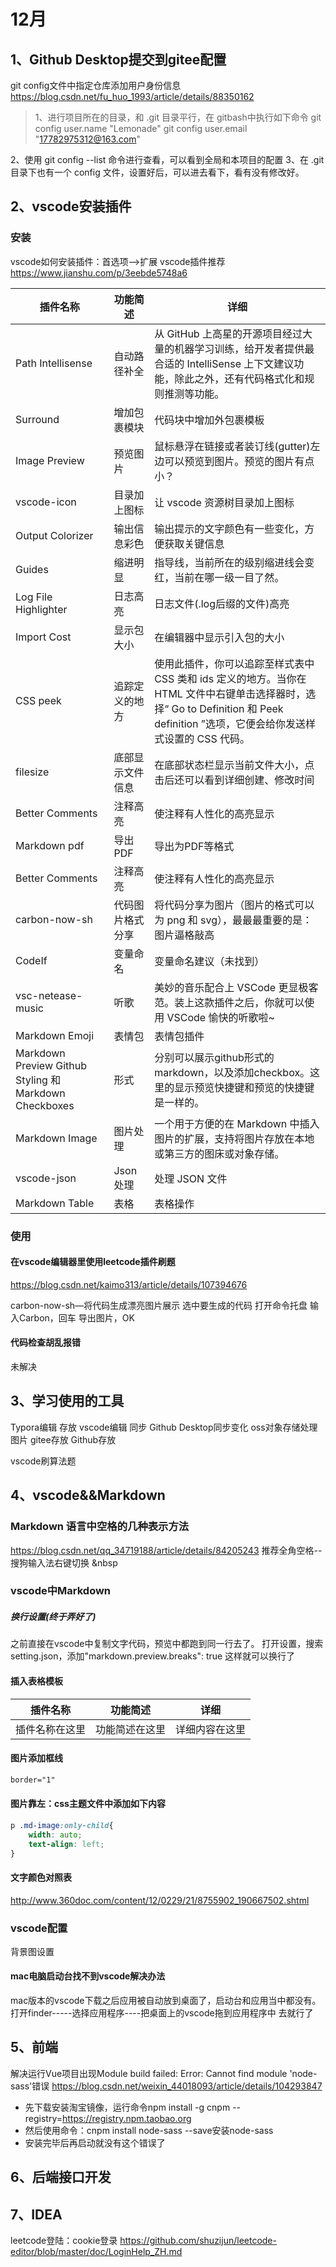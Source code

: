 # 12月

## 1、Github Desktop提交到gitee配置
git config文件中指定仓库添加用户身份信息
https://blog.csdn.net/fu_huo_1993/article/details/88350162

> 1、进行项目所在的目录，和 .git 目录平行，在 gitbash中执行如下命令
> git config user.name "Lemonade"
git config user.email "17782975312@163.com"

2、使用 git config --list 命令进行查看，可以看到全局和本项目的配置
3、在 .git 目录下也有一个 config 文件，设置好后，可以进去看下，看有没有修改好。

## 2、vscode安装插件
### 安装
vscode如何安装插件：首选项-->扩展
vscode插件推荐
https://www.jianshu.com/p/3eebde5748a6


插件名称 | 功能简述 | 详细
----|----|----
Path Intellisense | 自动路径补全 | 从 GitHub 上高星的开源项目经过大量的机器学习训练，给开发者提供最合适的 IntelliSense 上下文建议功能，除此之外，还有代码格式化和规则推测等功能。
Surround      | 增加包裹模块 | 代码块中增加外包裹模板
Image Preview | 预览图片    | 鼠标悬浮在链接或者装订线(gutter)左边可以预览到图片。预览的图片有点小？
vscode-icon   | 目录加上图标 | 让 vscode 资源树目录加上图标
Output Colorizer | 输出信息彩色 | 输出提示的文字颜色有一些变化，方便获取关键信息
Guides           | 缩进明显    | 指导线，当前所在的级别缩进线会变红，当前在哪一级一目了然。
Log File Highlighter | 日志高亮 | 日志文件(.log后缀的文件)高亮
Import Cost | 显示包大小 | 在编辑器中显示引入包的大小
CSS peek | 追踪定义的地方 | 使用此插件，你可以追踪至样式表中 CSS 类和 ids 定义的地方。当你在 HTML 文件中右键单击选择器时，选择“ Go to Definition 和 Peek definition ”选项，它便会给你发送样式设置的 CSS 代码。
filesize | 底部显示文件信息 | 在底部状态栏显示当前文件大小，点击后还可以看到详细创建、修改时间
Better Comments | 注释高亮 | 使注释有人性化的高亮显示
Markdown pdf | 导出PDF | 导出为PDF等格式
Better Comments | 注释高亮 | 使注释有人性化的高亮显示
carbon-now-sh   | 代码图片格式分享 | 将代码分享为图片（图片的格式可以为 png 和 svg），最最最重要的是： 图片逼格敲高
CodeIf          | 变量命名 | 变量命名建议（未找到）
vsc-netease-music|听歌|美妙的音乐配合上 VSCode 更显极客范。装上这款插件之后，你就可以使用 VSCode 愉快的听歌啦~
Markdown Emoji   |表情包   |表情包插件
Markdown Preview Github Styling 和 Markdown Checkboxes|形式|分别可以展示github形式的markdown，以及添加checkbox。这里的显示预览快捷键和预览的快捷键是一样的。
Markdown Image|图片处理|一个用于方便的在 Markdown 中插入图片的扩展，支持将图片存放在本地或第三方的图床或对象存储。
vscode-json   |Json处理|处理 JSON 文件
Markdown Table|表格    |表格操作

### 使用

#### 在vscode编辑器里使用leetcode插件刷题
https://blog.csdn.net/kaimo313/article/details/107394676

carbon-now-sh—将代码生成漂亮图片展示
选中要生成的代码
打开命令托盘
输入Carbon，回车
导出图片，OK

#### 代码检查胡乱报错
未解决


## 3、学习使用的工具
Typora编辑  存放
vscode编辑  同步
Github Desktop同步变化
oss对象存储处理图片
gitee存放
Github存放

vscode刷算法题

## 4、vscode&&Markdown
### Markdown 语言中空格的几种表示方法
https://blog.csdn.net/qq_34719188/article/details/84205243
推荐全角空格--搜狗输入法右键切换
&nbsp
### vscode中Markdown
##### 换行设置(终于弄好了)
之前直接在vscode中复制文字代码，预览中都跑到同一行去了。
打开设置，搜索setting.json，添加"markdown.preview.breaks": true
这样就可以换行了

#### 插入表格模板
插件名称 | 功能简述 | 详细
----|----|----
插件名称在这里 | 功能简述在这里 | 详细内容在这里

#### 图片添加框线
```css
border="1"
```

#### 图片靠左：css主题文件中添加如下内容
```css
p .md-image:only-child{
    width: auto;
    text-align: left;
}
```

#### 文字颜色对照表
http://www.360doc.com/content/12/0229/21/8755902_190667502.shtml

### vscode配置
背景图设置

#### mac电脑启动台找不到vscode解决办法
mac版本的vscode下载之后应用被自动放到桌面了，启动台和应用当中都没有。
打开finder-----选择应用程序----把桌面上的vscode拖到应用程序中 去就行了

## 5、前端
解决运行Vue项目出现Module build failed: Error: Cannot find module 'node-sass'错误
https://blog.csdn.net/weixin_44018093/article/details/104293847
- 先下载安装淘宝镜像，运行命令npm install -g cnpm --registry=https://registry.npm.taobao.org
- 然后使用命令：cnpm install node-sass --save安装node-sass
- 安装完毕后再启动就没有这个错误了


## 6、后端接口开发

## 7、IDEA
leetcode登陆：cookie登录
https://github.com/shuzijun/leetcode-editor/blob/master/doc/LoginHelp_ZH.md





